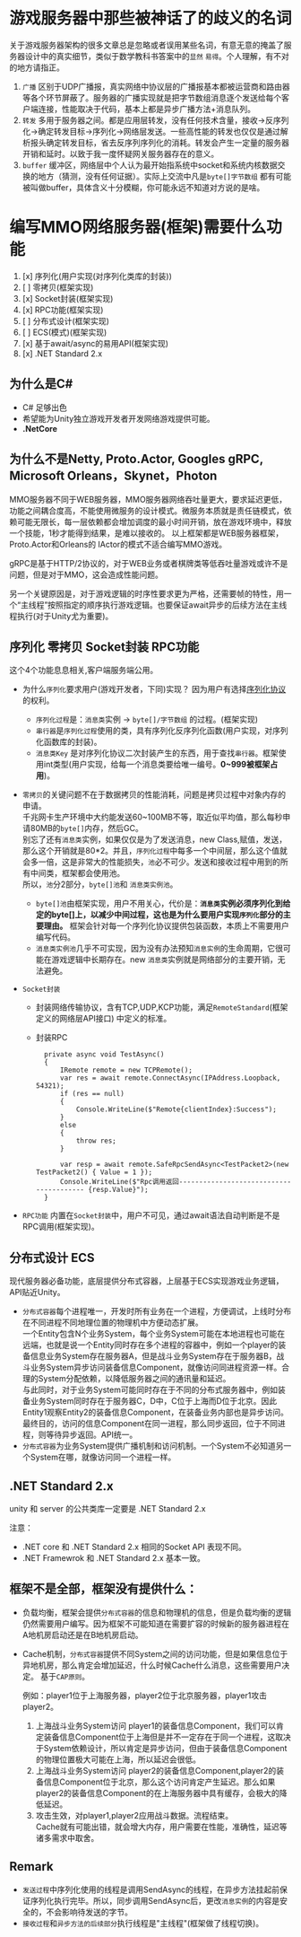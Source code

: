 # 游戏服务器中那些被神话了的歧义的名词
关于游戏服务器架构的很多文章总是忽略或者误用某些名词，有意无意的掩盖了服务器设计中的真实细节，类似于数学教科书答案中的`显然` `易得`。个人理解，有不对的地方请指正。
1. `广播` 区别于UDP广播报，真实网络中协议层的广播报基本都被运营商和路由器等各个环节屏蔽了。服务器的广播实现就是把字节数组消息逐个发送给每个客户端连接，性能取决于代码，基本上都是异步广播方法+消息队列。
2. `转发` 多用于服务器之间。都是应用层转发，没有任何技术含量，接收->反序列化->确定转发目标->序列化->网络层发送。一些高性能的转发也仅仅是通过解析报头确定转发目标，省去反序列序列化的消耗。转发会产生一定量的服务器开销和延时。以致于我一度怀疑网关服务器存在的意义。
3. `buffer` 缓冲区，网络层中个人认为最开始指系统中socket和系统内核数据交换的地方（猜测，没有任何证据）。实际上交流中凡是`byte[]字节数组` 都有可能被叫做buffer，具体含义十分模糊，你可能永远不知道对方说的是啥。

# 编写MMO网络服务器(框架)需要什么功能

1. [x] 序列化(用户实现(对序列化类库的封装))  
2. [ ] 零拷贝(框架实现)  
3. [x] Socket封装(框架实现)  
4. [x] RPC功能(框架实现)  
5. [ ] 分布式设计(框架实现)  
6. [ ] ECS(模式)(框架实现)  
7. [x] 基于await/async的易用API(框架实现)  
8. [x] .NET Standard 2.x

## 为什么是C# 

- C# 足够出色
- 希望能为Unity独立游戏开发者开发网络游戏提供可能。
- **.NetCore**

## 为什么不是Netty, Proto.Actor, Googles gRPC, Microsoft Orleans，Skynet，Photon

MMO服务器不同于WEB服务器，MMO服务器网络吞吐量更大，要求延迟更低，功能之间耦合度高，不能使用微服务的设计模式。微服务本质就是责任链模式，依赖可能无限长，每一层依赖都会增加调度的最小时间开销，放在游戏环境中，释放一个技能，1秒才能得到结果，是难以接收的。
以上框架都是WEB服务器框架，Proto.Actor和Orleans的 IActor的模式不适合编写MMO游戏。

gRPC是基于HTTP/2协议的，对于WEB业务或者棋牌类等低吞吐量游戏或许不是问题，但是对于MMO，这会造成性能问题。

另一个关键原因是，对于游戏逻辑的时序性要求更为严格，还需要帧的特性，用一个“主线程”按照指定的顺序执行游戏逻辑。也要保证await异步的后续方法在主线程执行(对于Unity尤为重要)。

## 序列化 零拷贝 Socket封装 RPC功能

这个4个功能息息相关,客户端服务端公用。 

- 为什么`序列化`要求用户(游戏开发者，下同)实现？  因为用户有选择[序列化协议](https://github.com/eishay/jvm-serializers/wiki)的权利。  
    - `序列化过程`是：`消息类`实例 -> `byte[]/字节数组` 的过程。(框架实现)  
    - `串行器`是`序列化过程`使用的类，具有序列化反序列化函数(用户实现，对序列化函数库的封装)。
    - `消息类Key` 是对序列化协议二次封装产生的东西，用于查找`串行器`。框架使用int类型(用户实现，给每一个消息类要给唯一编号。**0~999被框架占用**)。
- `零拷贝`的关键问题不在于数据拷贝的性能消耗，问题是拷贝过程中对象内存的申请。  
千兆网卡生产环境中大约能发送60~100MB不等，取近似平均值，那么每秒申请80MB的`byte[]`内存，然后GC。  
别忘了还有`消息类`实例，如果仅仅是为了发送消息，new Class,赋值，发送，那么这个开销就是80*2。并且，`序列化过程`中每多一个中间层，那么这个值就会多一倍，这是非常大的性能损失，`池`必不可少。发送和接收过程中用到的所有中间类，框架都会使用池。  
所以，`池`分2部分，`byte[]池`和 `消息类实例池`。  
    - `byte[]池`由框架实现，用户不用关心，代价是：**`消息类`实例必须序列化到给定的byte[]上，以减少中间过程，这也是为什么要用户实现`序列化`部分的主要理由。**  框架会针对每一个序列化协议提供包装函数，本质上不需要用户编写代码。  
    - `消息类实例池`几乎不可实现，因为没有办法预知`消息实例`的生命周期，它很可能在游戏逻辑中长期存在。new `消息类`实例就是网络部分的主要开销，无法避免。

- `Socket封装`  
    - 封装网络传输协议，含有TCP,UDP,KCP功能，满足`RemoteStandard`(框架定义的网络层API接口) 中定义的标准。
    - 封装RPC

            private async void TestAsync()
            {
                IRemote remote = new TCPRemote();
                var res = await remote.ConnectAsync(IPAddress.Loopback, 54321);
                if (res == null)
                {
                    Console.WriteLine($"Remote{clientIndex}:Success");
                }
                else
                {
                    throw res;
                }

                var resp = await remote.SafeRpcSendAsync<TestPacket2>(new TestPacket2() { Value = 1 });
                Console.WriteLine($"Rpc调用返回---------------------------------------- {resp.Value}");
            }


- `RPC功能` 内置在`Socket封装`中，用户不可见，通过await语法自动判断是不是RPC调用(框架实现)。

## 分布式设计 ECS

现代服务器必备功能，底层提供分布式容器，上层基于ECS实现游戏业务逻辑，API贴近Unity。  
- `分布式容器`每个进程唯一，开发时所有业务在一个进程，方便调试，上线时分布在不同进程不同地理位置的物理机中方便动态扩展。  
一个Entity包含N个业务System，每个业务System可能在本地进程也可能在远端，也就是说一个Entity同时存在多个进程的容器中，例如一个player的装备信息业务System存在服务器A，但是战斗业务System存在于服务器B，战斗业务System异步访问装备信息Component，就像访问同进程资源一样。合理的System分配依赖，以降低服务器之间的通讯量和延迟。  
与此同时，对于业务System可能同时存在于不同的分布式服务器中，例如装备业务System同时存在于服务器C，D中，C位于上海而D位于北京。因此Entity1观察Entity2的装备信息Component，在装备业务内部也是异步访问。  
最终目的，访问的信息Component在同一进程，那么同步返回，位于不同进程，则等待异步返回。API统一。
- `分布式容器`为业务System提供广播机制和访问机制。一个System不必知道另一个System在哪，就像访问同一个进程一样。

## .NET Standard 2.x

unity 和 server 的公共类库一定要是 .NET Standard 2.x  

注意：  
- .NET core 和 .NET Standard 2.x 相同的Socket API 表现不同。
- .NET Framewrok 和 .NET Standard 2.x 基本一致。

## 框架不是全部，框架没有提供什么：

- 负载均衡，框架会提供`分布式容器`的信息和物理机的信息，但是负载均衡的逻辑仍然需要用户编写。因为框架不可能知道在需要扩容的时候新的服务器进程在A地机房启动还是在B地机房启动。
- Cache机制，`分布式容器`提供不同System之间的访问功能，但是如果信息位于异地机房，那么肯定会增加延迟，什么时候Cache什么消息，这些需要用户决定。  基于`CAP原则`。
 
    例如：player1位于上海服务器，player2位于北京服务器，player1攻击player2。  
    1. 上海战斗业务System访问 player1的装备信息Component，我们可以肯定装备信息Component位于上海但是并不一定存在于同一个进程，这取决于System依赖设计，所以肯定是异步访问，但由于装备信息Component的物理位置极大可能在上海，所以延迟会很低。
    2. 上海战斗业务System访问 player2的装备信息Component,player2的装备信息Component位于北京，那么这个访问肯定产生延迟。那么如果player2的装备信息Component的在上海服务器中具有缓存，会极大的降低延迟。
    3. 攻击生效，对player1,player2应用战斗数据。流程结束。    
Cache就有可能出错，就会增大内存，用户需要在性能，准确性，延迟等诸多需求中取舍。

## Remark

- `发送过程`中序列化使用的线程是调用SendAsync的线程，在异步方法挂起前保证序列化执行完毕。所以，同步调用SendAsync后，更改`消息实例`的内容是安全的，不会影响待发送的字节。
- `接收过程`和`异步方法的后续部分`执行线程是"主线程"(框架做了线程切换)。